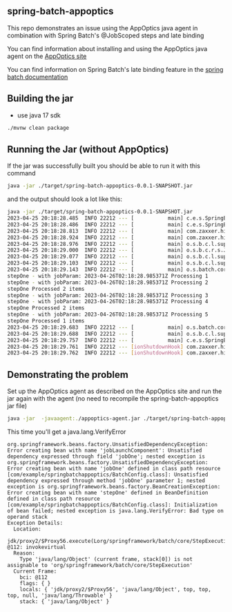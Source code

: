 spring-batch-appoptics
--


This repo demonstrates an issue using the AppOptics java agent
in combination with Spring Batch's @JobScoped steps and late binding

You can find information about installing and using the AppOptics java
agent on the [AppOptics site](https://documentation.solarwinds.com/en/success_center/appoptics/content/kb/apm_tracing/java/install.htm)

You can find information on Spring Batch's late binding feature 
in the [spring batch documentation](https://docs.spring.io/spring-batch/docs/current/reference/html/step.html#late-binding)

## Building the jar 
* use java 17 sdk

```bash
./mvnw clean package
```

## Running the Jar (without AppOptics)
If the jar was successfully built you should be able to run it
with this command
```bash
java -jar ./target/spring-batch-appoptics-0.0.1-SNAPSHOT.jar
```

and the output should look a lot like this:
```bash
java -jar ./target/spring-batch-appoptics-0.0.1-SNAPSHOT.jar                                                       10s  temurin-17.0.6+10 20:06:44
2023-04-25 20:18:28.485  INFO 22212 --- [           main] c.e.s.SpringBatchAppopticsApplication    : Starting SpringBatchAppopticsApplication v0.0.1-SNAPSHOT using Java 17.0.6 on i36383-IS2 with PID 22212 (/Users/howard.fackrell/src/github/octanner/spring-batch-appoptics/target/spring-batch-appoptics-0.0.1-SNAPSHOT.jar started by howard.fackrell in /Users/howard.fackrell/src/github/octanner/spring-batch-appoptics)
2023-04-25 20:18:28.486  INFO 22212 --- [           main] c.e.s.SpringBatchAppopticsApplication    : No active profile set, falling back to 1 default profile: "default"
2023-04-25 20:18:28.813  INFO 22212 --- [           main] com.zaxxer.hikari.HikariDataSource       : HikariPool-1 - Starting...
2023-04-25 20:18:28.924  INFO 22212 --- [           main] com.zaxxer.hikari.HikariDataSource       : HikariPool-1 - Start completed.
2023-04-25 20:18:28.976  INFO 22212 --- [           main] o.s.b.c.l.support.SimpleJobLauncher      : No TaskExecutor has been set, defaulting to synchronous executor.
2023-04-25 20:18:29.000  INFO 22212 --- [           main] o.s.b.c.r.s.JobRepositoryFactoryBean     : No database type set, using meta data indicating: H2
2023-04-25 20:18:29.077  INFO 22212 --- [           main] o.s.b.c.l.support.SimpleJobLauncher      : No TaskExecutor has been set, defaulting to synchronous executor.
2023-04-25 20:18:29.103  INFO 22212 --- [           main] o.s.b.c.l.support.SimpleJobLauncher      : Job: [SimpleJob: [name=jobOne]] launched with the following parameters: [{jobParam=2023-04-26T02:18:28.985371Z}]
2023-04-25 20:18:29.143  INFO 22212 --- [           main] o.s.batch.core.job.SimpleStepHandler     : Executing step: [stepOne]
stepOne - with jobParam: 2023-04-26T02:18:28.985371Z Processing 1
stepOne - with jobParam: 2023-04-26T02:18:28.985371Z Processing 2
stepOne Processed 2 items
stepOne - with jobParam: 2023-04-26T02:18:28.985371Z Processing 3
stepOne - with jobParam: 2023-04-26T02:18:28.985371Z Processing 4
stepOne Processed 2 items
stepOne - with jobParam: 2023-04-26T02:18:28.985371Z Processing 5
stepOne Processed 1 items
2023-04-25 20:18:29.683  INFO 22212 --- [           main] o.s.batch.core.step.AbstractStep         : Step: [stepOne] executed in 540ms
2023-04-25 20:18:29.688  INFO 22212 --- [           main] o.s.b.c.l.support.SimpleJobLauncher      : Job: [SimpleJob: [name=jobOne]] completed with the following parameters: [{jobParam=2023-04-26T02:18:28.985371Z}] and the following status: [COMPLETED] in 575ms
2023-04-25 20:18:29.757  INFO 22212 --- [           main] c.e.s.SpringBatchAppopticsApplication    : Started SpringBatchAppopticsApplication in 1.476 seconds (JVM running for 1.685)
2023-04-25 20:18:29.761  INFO 22212 --- [ionShutdownHook] com.zaxxer.hikari.HikariDataSource       : HikariPool-1 - Shutdown initiated...
2023-04-25 20:18:29.762  INFO 22212 --- [ionShutdownHook] com.zaxxer.hikari.HikariDataSource       : HikariPool-1 - Shutdown completed.
```

## Demonstrating the problem
Set up the AppOptics agent as described on the AppOptics site
and run the jar again with the agent (no need to recompile the spring-batch-appoptics jar file)
```bash
java -jar  -javaagent:./appoptics-agent.jar ./target/spring-batch-appoptics-0.0.1-SNAPSHOT.jar
```

This time you'll get a java.lang.VerifyError
```text
org.springframework.beans.factory.UnsatisfiedDependencyException: Error creating bean with name 'jobLaunchComponent': Unsatisfied dependency expressed through field 'jobOne'; nested exception is org.springframework.beans.factory.UnsatisfiedDependencyException: Error creating bean with name 'jobOne' defined in class path resource [com/example/springbatchappoptics/BatchConfig.class]: Unsatisfied dependency expressed through method 'jobOne' parameter 1; nested exception is org.springframework.beans.factory.BeanCreationException: Error creating bean with name 'stepOne' defined in BeanDefinition defined in class path resource [com/example/springbatchappoptics/BatchConfig.class]: Initialization of bean failed; nested exception is java.lang.VerifyError: Bad type on operand stack
Exception Details:
  Location:
    jdk/proxy2/$Proxy56.execute(Lorg/springframework/batch/core/StepExecution;)V @112: invokevirtual
  Reason:
    Type 'java/lang/Object' (current frame, stack[0]) is not assignable to 'org/springframework/batch/core/StepExecution'
  Current Frame:
    bci: @112
    flags: { }
    locals: { 'jdk/proxy2/$Proxy56', 'java/lang/Object', top, top, top, null, 'java/lang/Throwable' }
    stack: { 'java/lang/Object' }
```
